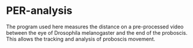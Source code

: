 # PER-analysis
The program used here measures the distance on a pre-processed video between the eye of Drosophila melanogaster and the end of the proboscis. This allows the tracking and analysis of proboscis movement.
